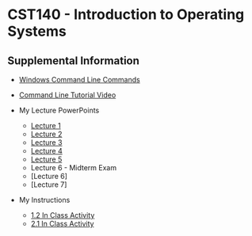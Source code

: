 # CST140 - Introduction to Operating Systems
## Supplemental Information

- [Windows Command Line Commands](https://learn.microsoft.com/en-us/windows-server/administration/windows-commands/windows-commands)
- [Command Line Tutorial Video](https://youtu.be/MBBWVgE0ewk?si=yjzuWWfD2JIrH1vU)

- My Lecture PowerPoints
    - [Lecture 1](https://docs.google.com/presentation/d/1w6L9XGc2iCdBufwZqWEEVprST4P-CzT5/edit?usp=sharing&ouid=116347163780582701517&rtpof=true&sd=true)
    - [Lecture 2](https://docs.google.com/presentation/d/1DyOPXkdId4iX2_xbkfPvfhgaReCKpKgW/edit?usp=sharing&ouid=116347163780582701517&rtpof=true&sd=true)
    - [Lecture 3](https://docs.google.com/presentation/d/1NW4-2iTDlhAWPH3qzAu12iqTXAyQaRQN/edit?usp=sharing&ouid=116347163780582701517&rtpof=true&sd=true)
    - [Lecture 4](https://docs.google.com/presentation/d/1d91jkuB_54w6HOWOodeG0l8zvhp8zu3P/edit?usp=sharing&ouid=116347163780582701517&rtpof=true&sd=true)
    - [Lecture 5](https://docs.google.com/presentation/d/1ihpa5_lrF3qNryZzKtB_FZZfpk1RNYDf/edit?usp=sharing&ouid=116347163780582701517&rtpof=true&sd=true)
    - Lecture 6 - Midterm Exam
    - [Lecture 6]
    - [Lecture 7]
- My Instructions
    - [1.2 In Class Activity](https://github.com/ProfGentry/profgentry.github.io/blob/main/ecpi/CST140/1.2%20In%20Class%20Activity.md)
    - [2.1 In Class Activity](https://github.com/ProfGentry/profgentry.github.io/blob/main/ecpi/CST140/2.1%20In%20Class%20Activity.md)
